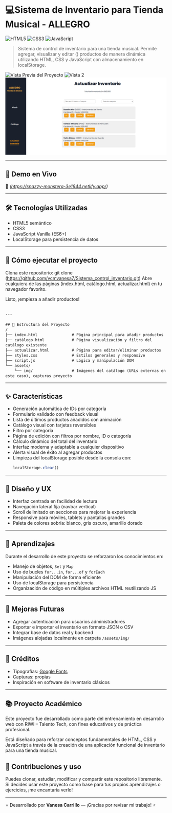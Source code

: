 # 💻​ Sistema de Inventario para Tienda Musical - ALLEGRO

![HTML5](assets/img/Previsualización-HTML.png)
![CSS3](assets/img/previsualización-CSS.png)
![JavaScript](assets/img/Previsualización-JS.png)

> Sistema de control de inventario para una tienda musical. Permite agregar, visualizar y editar () productos de manera dinámica utilizando HTML, CSS y JavaScript con almacenamiento en localStorage.

![Vista Previa del Proyecto](assets/img/Añadir.png)
![Vista 2](assets/img/Catálogo.png)
![Vista 3](assets/img/Actualizar-inventario.png)

---

## 🔗 Demo en Vivo

🚧 *(https://snazzy-monstera-3e1644.netlify.app/)*

---

## 🛠️ Tecnologías Utilizadas

- HTML5 semántico
- CSS3
- JavaScript Vanilla (ES6+)
- LocalStorage para persistencia de datos

---

## 🧪 Cómo ejecutar el proyecto
Clona este repositorio:
git clone (https://github.com/vcmvanesa7/Sistema_control_inventario.git)
Abre cualquiera de las páginas (index.html, catálogo.html, actualizar.html) en tu navegador favorito.

Listo, ¡empieza a añadir productos!


```

---

## 📁 Estructura del Proyecto
/
├── index.html               # Página principal para añadir productos
├── catálogo.html            # Página visualización y filtro del catálogo existente
├── actualizar.html          # Página para editar/eliminar productos
├── styles.css               # Estilos generales y responsive
├── script.js                # Lógica y manipulación DOM
└── assets/
    └── img/                 # Imágenes del catálogo (URLs externas en este caso), capturas proyecto
```

---

## ✨ Características

- Generación automática de IDs por categoría
- Formulario validado con feedback visual
- Lista de últimos productos añadidos con animación
- Catálogo visual con tarjetas reversibles
- Filtro por categoría
- Página de edición con filtros por nombre, ID o categoría
- Cálculo dinámico del total del inventario
- Interfaz moderna y adaptable a cualquier dispositivo
- Alerta visual de éxito al agregar productos
- Limpieza del localStorage posible desde la consola con:
  ```js
  localStorage.clear()
  ```

---

## 🎨 Diseño y UX

- Interfaz centrada en facilidad de lectura
- Navegación lateral fija (navbar vertical)
- Scroll delimitado en secciones para mejorar la experiencia
- Responsive para móviles, tablets y pantallas grandes
- Paleta de colores sobria: blanco, gris oscuro, amarillo dorado

---

## 🧠 Aprendizajes

Durante el desarrollo de este proyecto se reforzaron los conocimientos en:

- Manejo de objetos, `Set` y `Map`
- Uso de bucles `for...in`, `for...of` y `forEach`
- Manipulación del DOM de forma eficiente
- Uso de localStorage para persistencia
- Organización de código en múltiples archivos HTML reutilizando JS

---

## 🚀 Mejoras Futuras

- Agregar autenticación para usuarios administradores
- Exportar e importar el inventario en formato JSON o CSV
- Integrar base de datos real y backend
- Imágenes alojadas localmente en carpeta `/assets/img/`

---

## 🙏 Créditos

- Tipografías: [Google Fonts](https://fonts.google.com/)
- Capturas: propias
- Inspiración en software de inventario clásicos

---

## 📚 Proyecto Académico
Este proyecto fue desarrollado como parte del entrenamiento en desarrollo web con RIWI – Talento Tech, con fines educativos y de práctica profesional.

Está diseñado para reforzar conceptos fundamentales de HTML, CSS y JavaScript a través de la creación de una aplicación funcional de inventario para una tienda musical.

## 🤝 Contribuciones y uso
Puedes clonar, estudiar, modificar y compartir este repositorio libremente.
Si decides usar este proyecto como base para tus propios aprendizajes o ejercicios, ¡me encantaría verlo!

---

⭐️ Desarrollado por **Vanesa Carrillo** — ¡Gracias por revisar mi trabajo! ⭐️
